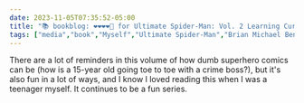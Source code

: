 ```yaml
---
date: 2023-11-05T07:35:52-05:00
title: "📚 bookblog: ❤️❤️❤️❤️🖤 for Ultimate Spider-Man: Vol. 2 Learning Curve, by Brian Michael Bendis and Mark Bagley"
tags: ["media","book","Myself","Ultimate Spider-Man","Brian Michael Bendis and Mark Bagley","Spider-Man","comics","Brian Michael Bendis","Mark Bagley","superheroes"]
---
```


There are a lot of reminders in this volume of how dumb superhero comics can be (how is a 15-year old going toe to toe with a crime boss?), but it's also fun in a lot of ways, and I know I loved reading this when I was a teenager myself. It continues to be a fun series.